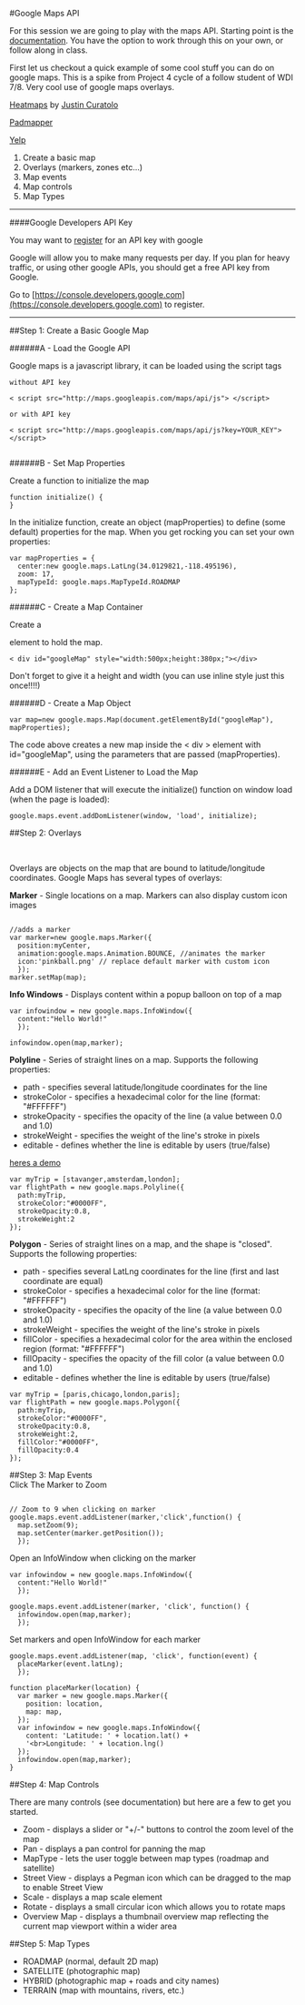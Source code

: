 #Google Maps API

For this session we are going to play with the maps API. Starting point is the  [documentation](https://developers.google.com/maps/). You have the option to work through this on your own, or follow along in class. 


First let us checkout a quick example of some cool stuff you can do on google maps. This is a spike from Project 4 cycle of a follow student of WDI 7/8. Very cool use of google maps overlays. 

[Heatmaps](http://heat-maps.herokuapp.com/) by [Justin Curatolo](https://github.com/jcuratolo)

[Padmapper](http://www.padmapper.com/)

[Yelp](http://www.yelp.com/)



1. Create a basic map
2. Overlays (markers, zones etc...)
3. Map events
4. Map controls
5. Map Types


---
####Google Developers API Key

You may want to [register](https://console.developers.google.com) for an API key with google

Google will allow you to make many requests per day. If you plan for heavy traffic, or using other google APIs, you should get a free API key from Google.

Go to [https://console.developers.google.com](https://console.developers.google.com) to register.


---



##Step 1: Create a Basic Google Map

######A - Load the Google API

Google maps is a javascript library, it can be loaded using the script tags
	
```
without API key

< script src="http://maps.googleapis.com/maps/api/js"> </script>

or with API key

< script src="http://maps.googleapis.com/maps/api/js?key=YOUR_KEY"></script>


```

######B - Set Map Properties

Create a function to initialize the map

```
function initialize() {
}

```

In the initialize function, create an object (mapProperties) to define (some default) properties for the map. When you get rocking you can set your own properties:

```
var mapProperties = {
  center:new google.maps.LatLng(34.0129821,-118.495196),
  zoom: 17,
  mapTypeId: google.maps.MapTypeId.ROADMAP
};

```

######C - Create a Map Container

Create a <div> element to hold the map.

```
< div id="googleMap" style="width:500px;height:380px;"></div>

```

Don't forget to give it a height and width (you can use inline style just this once!!!!)


######D - Create a Map Object

``` 
var map=new google.maps.Map(document.getElementById("googleMap"), mapProperties);

```

The code above creates a new map inside the < div > element with id="googleMap", using the parameters that are passed (mapProperties).



######E - Add an Event Listener to Load the Map

Add a DOM listener that will execute the initialize() function on window load (when the page is loaded):

```
google.maps.event.addDomListener(window, 'load', initialize);

```

##Step 2: Overlays

<br/>

Overlays are objects on the map that are bound to latitude/longitude coordinates. Google Maps has several types of overlays:

**Marker** - Single locations on a map. Markers can also display custom icon images

```

//adds a marker
var marker=new google.maps.Marker({
  position:myCenter, 
  animation:google.maps.Animation.BOUNCE, //animates the marker
  icon:'pinkball.png' // replace default marker with custom icon
  });
marker.setMap(map);

```


**Info Windows** - Displays content within a popup balloon on top of a map

```
var infowindow = new google.maps.InfoWindow({
  content:"Hello World!"
  });

infowindow.open(map,marker);

```

**Polyline** - Series of straight lines on a map. Supports the following properties:

* path - specifies several latitude/longitude coordinates for the line
* strokeColor - specifies a hexadecimal color for the line (format: "#FFFFFF")
* strokeOpacity - specifies the opacity of the line (a value between 0.0 and 1.0)
* strokeWeight - specifies the weight of the line's stroke in pixels
* editable - defines whether the line is editable by users (true/false)

[heres a demo](http://jsfiddle.net/blaisegthomas/ajceoLfo/3/)

```
var myTrip = [stavanger,amsterdam,london];
var flightPath = new google.maps.Polyline({
  path:myTrip,
  strokeColor:"#0000FF",
  strokeOpacity:0.8,
  strokeWeight:2
});
```

**Polygon** - Series of straight lines on a map, and the shape is "closed". Supports the following properties:

* path - specifies several LatLng coordinates for the line (first and last coordinate are equal)
* strokeColor - specifies a hexadecimal color for the line (format: "#FFFFFF")
* strokeOpacity - specifies the opacity of the line (a value between 0.0 and 1.0)
* strokeWeight - specifies the weight of the line's stroke in pixels
* fillColor - specifies a hexadecimal color for the area within the enclosed region (format: "#FFFFFF")
* fillOpacity - specifies the opacity of the fill color (a value between 0.0 and 1.0)
* editable - defines whether the line is editable by users (true/false)

```
var myTrip = [paris,chicago,london,paris];
var flightPath = new google.maps.Polygon({
  path:myTrip,
  strokeColor:"#0000FF",
  strokeOpacity:0.8,
  strokeWeight:2,
  fillColor:"#0000FF",
  fillOpacity:0.4
});

```

##Step 3: Map Events
<br/>
Click The Marker to Zoom

```

// Zoom to 9 when clicking on marker
google.maps.event.addListener(marker,'click',function() {
  map.setZoom(9);
  map.setCenter(marker.getPosition());
  });

```

Open an InfoWindow when clicking on the marker


```
var infowindow = new google.maps.InfoWindow({
  content:"Hello World!"
  });

google.maps.event.addListener(marker, 'click', function() {
  infowindow.open(map,marker);
  });
```


Set markers and open InfoWindow for each marker

```
google.maps.event.addListener(map, 'click', function(event) {
  placeMarker(event.latLng);
  });

function placeMarker(location) {
  var marker = new google.maps.Marker({
    position: location,
    map: map,
  });
  var infowindow = new google.maps.InfoWindow({
    content: 'Latitude: ' + location.lat() +
    '<br>Longitude: ' + location.lng()
  });
  infowindow.open(map,marker);
}
```
##Step 4: Map Controls

There are many controls (see documentation) but here are a few to get you started. 

* Zoom - displays a slider or "+/-" buttons to control the zoom level of the map
* Pan - displays a pan control for panning the map
* MapType - lets the user toggle between map types (roadmap and satellite)
* Street View - displays a Pegman icon which can be dragged to the map to enable Street View
* Scale - displays a map scale element
* Rotate - displays a small circular icon which allows you to rotate maps
* Overview Map - displays a thumbnail overview map reflecting the current map viewport within a wider area

##Step 5: Map Types



* ROADMAP (normal, default 2D map)
* SATELLITE (photographic map)
* HYBRID (photographic map + roads and city names)
* TERRAIN (map with mountains, rivers, etc.)
